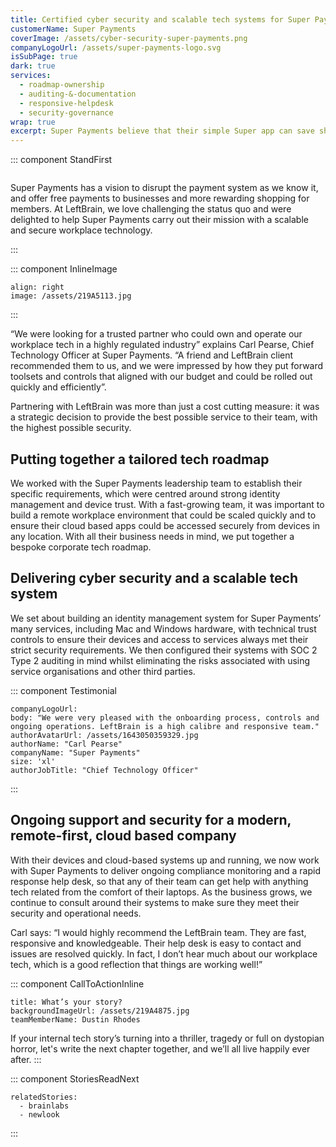 ```yaml
---
title: Certified cyber security and scalable tech systems for Super Payments
customerName: Super Payments
coverImage: /assets/cyber-security-super-payments.png
companyLogoUrl: /assets/super-payments-logo.svg
isSubPage: true
dark: true
services:
  - roadmap-ownership
  - auditing-&-documentation
  - responsive-helpdesk
  - security-governance
wrap: true
excerpt: Super Payments believe that their simple Super app can save shoppers and businesses billions each year. LeftBrain provided their team with scalable and secure workplace technology, so they can get on with achieving this mission.
---
```


::: component StandFirst
~~~
~~~

Super Payments has a vision to disrupt the payment system as we know it, and offer free payments to businesses and more rewarding shopping for members. At LeftBrain, we love challenging the status quo and were delighted to help Super Payments carry out their mission with a scalable and secure workplace technology.

:::

::: component InlineImage
~~~
align: right
image: /assets/219A5113.jpg
~~~
:::

“We were looking for a trusted partner who could own and operate our workplace tech in a highly regulated industry” explains Carl Pearse, Chief Technology Officer at Super Payments. “A friend and LeftBrain client recommended them to us, and we were impressed by how they put forward toolsets and controls that aligned with our budget and could be rolled out quickly and efficiently”. 

Partnering with LeftBrain was more than just a cost cutting measure: it was a strategic decision to provide the best possible service to their team, with the highest possible security.  

## Putting together a tailored tech roadmap

We worked with the Super Payments leadership team to establish their specific requirements, which were centred around strong identity management and device trust. With a fast-growing team, it was important to build a remote workplace environment that could be scaled quickly and to ensure their cloud based apps could be accessed securely from devices in any location. With all their business needs in mind, we put together a bespoke corporate tech roadmap. 

## Delivering cyber security and a scalable tech system

We set about building an identity management system for Super Payments’ many services, including Mac and Windows hardware, with technical trust controls to ensure their devices and access to services always met their strict security requirements. We then configured their systems with SOC 2 Type 2 auditing in mind whilst eliminating the risks associated with using service organisations and other third parties. 

::: component Testimonial
~~~
companyLogoUrl:
body: "We were very pleased with the onboarding process, controls and ongoing operations. LeftBrain is a high calibre and responsive team."
authorAvatarUrl: /assets/1643050359329.jpg
authorName: "Carl Pearse"
companyName: "Super Payments"
size: 'xl'
authorJobTitle: "Chief Technology Officer"
~~~
:::

## Ongoing support and security for a modern, remote-first, cloud based company



With their devices and cloud-based systems up and running, we now work with Super Payments to deliver ongoing compliance monitoring and a rapid response help desk, so that any of their team can get help with anything tech related from the comfort of their laptops. As the business grows, we continue to consult around their systems to make sure they meet their security and operational needs. 

Carl says: “I would highly recommend the LeftBrain team. They are fast, responsive and knowledgeable. Their help desk is easy to contact and issues are resolved quickly. In fact, I don’t hear much about our workplace tech, which is a good reflection that things are working well!”

::: component CallToActionInline
~~~
title: What’s your story?
backgroundImageUrl: /assets/219A4875.jpg
teamMemberName: Dustin Rhodes
~~~
If your internal tech story’s turning into a thriller, tragedy or full on dystopian horror, let's write the next chapter together, and we’ll all live happily ever after.
:::

::: component StoriesReadNext
~~~
relatedStories:
  - brainlabs
  - newlook
~~~

:::
